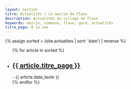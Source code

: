 ```yaml
---
layout: section
titre: Actualités | La mairie de Flaux
description: Actualités du village de Flaux
keywords: mairie, commune, flaux, gard, actualités
titre_page: À la une
---
```


{% assign sorted = (site.actualites | sort: 'date') | reverse %}
<ul>
  {% for article in sorted %}
  <li><h2><a href="{{ article.url }}">{{ article.titre_page }}</a></h2>
   - {{ article.date_texte }}</li>
  {% endfor %}
</ul>
